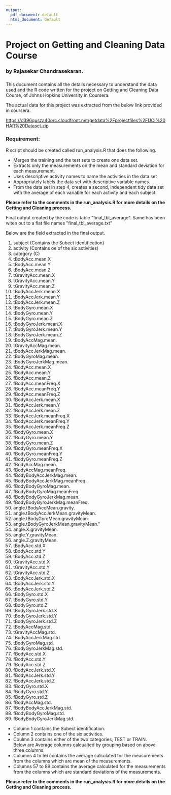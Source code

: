 ```yaml
---
output:
  pdf_document: default
  html_document: default
---
```

# Project on Getting and Cleaning Data Course 
### by Rajasekar Chandrasekaran.
### 
This document contains all the details necessary to understand the data used and the R code written for the project on  Getting and Cleaning Data Course, of Johns Hopkins University in Coursera.

The actual data for this project was extracted from the below link provided in coursera.

https://d396qusza40orc.cloudfront.net/getdata%2Fprojectfiles%2FUCI%20HAR%20Dataset.zip

### Requirement: 

R script should be created called run_analysis.R that does the following.

* Merges the training and the test sets to create one data set.
* Extracts only the measurements on the mean and standard deviation for each measurement.
* Uses descriptive activity names to name the activities in the data set
* Appropriately labels the data set with descriptive variable names.
* From the data set in step 4, creates a second, independent tidy data set with the average of each variable for each activity and each subject.


**Please refer to the comments in the run_analysis.R for more details on the Getting and Cleaning process.**

Final output created by the code is table "final_tbl_average".
Same has been witen out to a flat file names "final_tbl_average.txt"

Below are the field extracted in the final output.

 1. subject (Contains the Subect identification)
 2. activity (Contains oe of the six activities)
 3. category (C)
 4. tBodyAcc.mean.X
 5. tBodyAcc.mean.Y
 6. tBodyAcc.mean.Z
 7. tGravityAcc.mean.X
 8. tGravityAcc.mean.Y
 9. tGravityAcc.mean.Z
10. tBodyAccJerk.mean.X
11. tBodyAccJerk.mean.Y
12. tBodyAccJerk.mean.Z
13. tBodyGyro.mean.X
14. tBodyGyro.mean.Y
15. tBodyGyro.mean.Z
16. tBodyGyroJerk.mean.X
17. tBodyGyroJerk.mean.Y
18. tBodyGyroJerk.mean.Z
19. tBodyAccMag.mean.
20. tGravityAccMag.mean.
21. tBodyAccJerkMag.mean.
22. tBodyGyroMag.mean.
23. tBodyGyroJerkMag.mean.
24. fBodyAcc.mean.X
25. fBodyAcc.mean.Y
26. fBodyAcc.mean.Z
27. fBodyAcc.meanFreq.X
28. fBodyAcc.meanFreq.Y
29. fBodyAcc.meanFreq.Z
30. fBodyAccJerk.mean.X
31. fBodyAccJerk.mean.Y
32. fBodyAccJerk.mean.Z
33. fBodyAccJerk.meanFreq.X
34. fBodyAccJerk.meanFreq.Y
35. fBodyAccJerk.meanFreq.Z
36. fBodyGyro.mean.X
37. fBodyGyro.mean.Y
38. fBodyGyro.mean.Z
39. fBodyGyro.meanFreq.X
40. fBodyGyro.meanFreq.Y
41. fBodyGyro.meanFreq.Z
42. fBodyAccMag.mean.
43. fBodyAccMag.meanFreq.
44. fBodyBodyAccJerkMag.mean.
45. fBodyBodyAccJerkMag.meanFreq.
46. fBodyBodyGyroMag.mean.
47. fBodyBodyGyroMag.meanFreq.
48. fBodyBodyGyroJerkMag.mean.
49. fBodyBodyGyroJerkMag.meanFreq.
50. angle.tBodyAccMean.gravity.
51. angle.tBodyAccJerkMean.gravityMean.
52. angle.tBodyGyroMean.gravityMean.
53. angle.tBodyGyroJerkMean.gravityMean."
54. angle.X.gravityMean.
55. angle.Y.gravityMean.
56. angle.Z.gravityMean.
57. tBodyAcc.std.X
58. tBodyAcc.std.Y
59. tBodyAcc.std.Z
60. tGravityAcc.std.X
61. tGravityAcc.std.Y
62. tGravityAcc.std.Z
63. tBodyAccJerk.std.X
64. tBodyAccJerk.std.Y
65. tBodyAccJerk.std.Z
66. tBodyGyro.std.X
67. tBodyGyro.std.Y
68. tBodyGyro.std.Z
69. tBodyGyroJerk.std.X
70. tBodyGyroJerk.std.Y
71. tBodyGyroJerk.std.Z
72. tBodyAccMag.std.
73. tGravityAccMag.std.
74. tBodyAccJerkMag.std.
75. tBodyGyroMag.std.
76. tBodyGyroJerkMag.std.
77. fBodyAcc.std.X
78. fBodyAcc.std.Y
79. fBodyAcc.std.Z
80. fBodyAccJerk.std.X
81. fBodyAccJerk.std.Y
82. fBodyAccJerk.std.Z
83. fBodyGyro.std.X
84. fBodyGyro.std.Y
85. fBodyGyro.std.Z
86. fBodyAccMag.std.
87. fBodyBodyAccJerkMag.std.
88. fBodyBodyGyroMag.std.
89. fBodyBodyGyroJerkMag.std.

* Column 1 contains the Subect identification.  
* Column 2 contains one of the six activities.  
* Coulmn 3 contains  either of the two categories, TEST or TRAIN.  
Below are Average columns calcualted by grouping based on above three columns.  
* Columns  4 to 56 contains the average calculated for the measurements from the columns which are mean of the measurements.  
* Columns 57 to 89 contains the average calculated for the measurements from the columns which are standard deviations of the measurements.  


**Please refer to the comments in the run_analysis.R for more details on the Getting and Cleaning process.**


